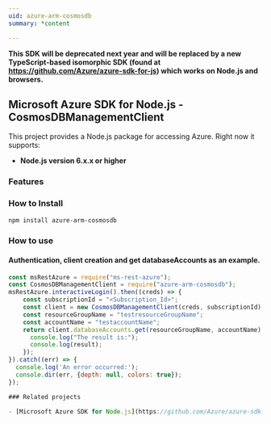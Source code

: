 ```yaml
---
uid: azure-arm-cosmosdb
summary: *content

---
```

**This SDK will be deprecated next year and will be replaced by a new TypeScript-based isomorphic SDK (found at https://github.com/Azure/azure-sdk-for-js) which works on Node.js and browsers.**
## Microsoft Azure SDK for Node.js - CosmosDBManagementClient
This project provides a Node.js package for accessing Azure. Right now it supports:
- **Node.js version 6.x.x or higher**

### Features


### How to Install

```bash
npm install azure-arm-cosmosdb
```

### How to use

#### Authentication, client creation and get databaseAccounts as an example.

```javascript
const msRestAzure = require("ms-rest-azure");
const CosmosDBManagementClient = require("azure-arm-cosmosdb");
msRestAzure.interactiveLogin().then((creds) => {
    const subscriptionId = "<Subscription_Id>";
    const client = new CosmosDBManagementClient(creds, subscriptionId);
    const resourceGroupName = "testresourceGroupName";
    const accountName = "testaccountName";
    return client.databaseAccounts.get(resourceGroupName, accountName).then((result) => {
      console.log("The result is:");
      console.log(result);
    });
}).catch((err) => {
  console.log('An error occurred:');
  console.dir(err, {depth: null, colors: true});
});

### Related projects

- [Microsoft Azure SDK for Node.js](https://github.com/Azure/azure-sdk-for-node)

